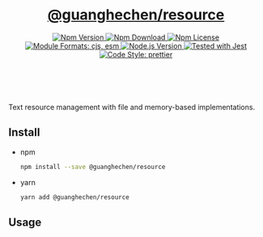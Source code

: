 <header>
  <h1 align="center">
    <a href="https://github.com/guanghechen/sora/tree/@guanghechen/resource@1.0.4/packages/resource#readme">@guanghechen/resource</a>
  </h1>
  <div align="center">
    <a href="https://www.npmjs.com/package/@guanghechen/resource">
      <img
        alt="Npm Version"
        src="https://img.shields.io/npm/v/@guanghechen/resource.svg"
      />
    </a>
    <a href="https://www.npmjs.com/package/@guanghechen/resource">
      <img
        alt="Npm Download"
        src="https://img.shields.io/npm/dm/@guanghechen/resource.svg"
      />
    </a>
    <a href="https://www.npmjs.com/package/@guanghechen/resource">
      <img
        alt="Npm License"
        src="https://img.shields.io/npm/l/@guanghechen/resource.svg"
      />
    </a>
    <a href="#install">
      <img
        alt="Module Formats: cjs, esm"
        src="https://img.shields.io/badge/module_formats-cjs%2C%20esm-green.svg"
      />
    </a>
    <a href="https://github.com/nodejs/node">
      <img
        alt="Node.js Version"
        src="https://img.shields.io/node/v/@guanghechen/resource"
      />
    </a>
    <a href="https://github.com/facebook/jest">
      <img
        alt="Tested with Jest"
        src="https://img.shields.io/badge/tested_with-jest-9c465e.svg"
      />
    </a>
    <a href="https://github.com/prettier/prettier">
      <img
        alt="Code Style: prettier"
        src="https://img.shields.io/badge/code_style-prettier-ff69b4.svg?style=flat-square"
      />
    </a>
  </div>
</header>
<br/>

Text resource management with file and memory-based implementations.

## Install

- npm

  ```bash
  npm install --save @guanghechen/resource
  ```

- yarn

  ```bash
  yarn add @guanghechen/resource
  ```

## Usage

[homepage]:
  https://github.com/guanghechen/sora/tree/@guanghechen/resource@1.0.4/packages/resource#readme